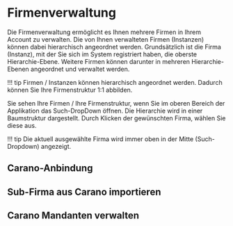 # Firmenverwaltung

Die Firmenverwaltung ermöglicht es Ihnen mehrere Firmen in Ihrem Account zu verwalten. 
Die von Ihnen verwalteten Firmen (Instanzen) können dabei hierarchisch angeordnet werden.
Grundsätzlich ist die Firma (Instanz), mit der Sie sich im System registriert haben, die oberste Hierarchie-Ebene.
Weitere Firmen können darunter in mehreren Hierarchie-Ebenen angeordnet und verwaltet werden.

!!! tip
    Firmen / Instanzen können hierarchisch angeordnet werden. 
    Dadurch können Sie Ihre Firmenstruktur 1:1 abbilden.

Sie sehen Ihre Firmen / Ihre Firmenstruktur, wenn Sie im oberen Bereich der Applikation das Such-DropDown öffnen.
Die Hierarchie wird in einer Baumstruktur dargestellt. Durch Klicken der gewünschten Firma, wählen Sie diese aus.

!!! tip
    Die aktuell ausgewählte Firma wird immer oben in der Mitte (Such-Dropdown) angezeigt.

## Carano-Anbindung

## Sub-Firma aus Carano importieren

## Carano Mandanten verwalten



